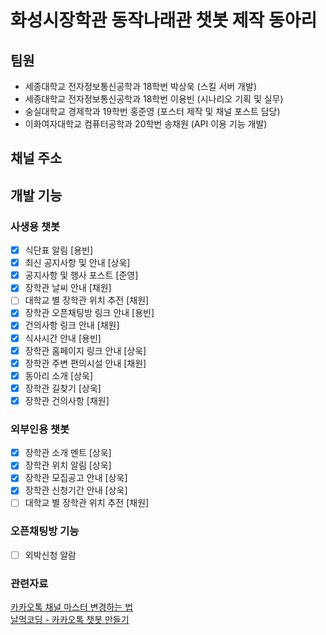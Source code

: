 # 화성시장학관 동작나래관 챗봇 제작 동아리

## 팀원
- 세종대학교 전자정보통신공학과 18학번 박상욱 (스킬 서버 개발)
- 세종대학교 전자정보통신공학과 18학번 이용빈 (시나리오 기획 및 실무)
- 숭실대학교 경제학과 19학번 홍준영 (포스터 제작 및 채널 포스트 담당)
- 이화여자대학교 컴퓨터공학과 20학번 송채원 (API 이용 기능 개발)

## 채널 주소


## 개발 기능
### 사생용 챗봇
- [X] 식단표 알림 [용빈]
- [X] 최신 공지사항 및  안내 [상욱]
- [X] 공지사항 및 행사 포스트 [준영]  
- [X] 장학관 날씨 안내 [채원]
- [ ] 대학교 별 장학관 위치 추전 [채원]
- [X] 장학관 오픈채팅방 링크 안내 [용빈]
- [X] 건의사항 링크 안내 [채원]
- [X] 식사시간 안내 [용빈]
- [X] 장학관 홈페이지 링크 안내 [상욱]
- [X] 장학관 주변 편의시설 안내 [채원]
- [X] 동아리 소개 [상욱]
- [X] 장학관 길찾기 [상욱]
- [X] 장학관 건의사항 [채원]

### 외부인용 챗봇
- [X] 장학관 소개 멘트 [상욱]
- [X] 장학관 위치 알림 [상욱]
- [X] 장학관 모집공고 안내 [상욱]
- [X] 장학관 신청기간 안내 [상욱]
- [ ] 대학교 별 장학관 위치 추전 [채원]

### 오픈채팅방 기능
- [ ] 외박신청 알람

### 관련자료
[카카오톡 채널 마스터 변경하는 법][1]<br>
[날먹코딩 - 카카오톡 챗봇 만들기][2]

[1]:https://m.blog.naver.com/kysu3257/221832410473
[2]:https://www.youtube.com/channel/UCx3JSz_bDF7AXe2VFAEUVEA/videos

